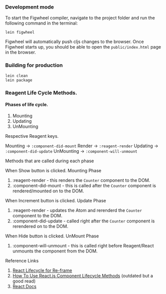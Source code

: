 
### Development mode

To start the Figwheel compiler, navigate to the project folder and run the following command in the terminal:

```
lein figwheel
```

Figwheel will automatically push cljs changes to the browser.
Once Figwheel starts up, you should be able to open the `public/index.html` page in the browser.


### Building for production

```
lein clean
lein package
```

### Reagent Life Cycle Methods.

#### Phases of life cycle.
1. Mounting
2. Updating
3. UnMounting

Respective Reagent keys.

Mounting -> `:component-did-mount`
Render -> `:reagent-render`
Updating -> `:component-did-update`
UnMounting -> `:component-will-unmount`


Methods that are called during each phase

When Show button is clicked.
Mounting Phase
1. :reagent-render - this renders the `Counter` component to the DOM.
2. :component-did-mount - this is called after the `Counter` component is rendered/mounted on to the DOM.

When Increment button is clicked.
Update Phase
1. :reagent-render - updates the Atom and rerenderd the `Counter` component to the DOM.
2. :component-did-update - called right after the `Counter` component is rerendered on to the DOM.

When Hide button is clicked.
UnMount Phase
1. :component-will-unmount - this is called right before Reagent/React unmounts the component from the DOM.

Reference Links
1. [React Lifecycle for Re-frame](https://purelyfunctional.tv/guide/re-frame-lifecycle/)
2. [How To Use React.js Component Lifecycle Methods](http://react.tips/how-to-use-react-component-lifecycle-methods/) (outdated but a good read)
3. [React Docs](https://reactjs.org/docs/react-component.html)
